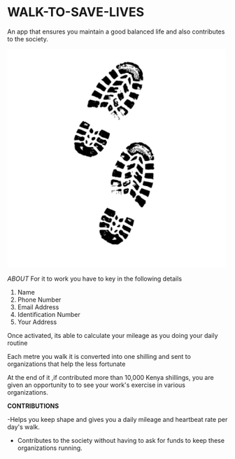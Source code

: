 # WALK-TO-SAVE-LIVES
An app that ensures you maintain a good balanced life and also contributes to the society.

![Walk](/ab.jpg)

_ABOUT_
For it to work you have to key in the following details

1. Name
2. Phone Number
3. Email Address
4. Identification Number
5. Your Address

Once activated, its able to calculate your mileage as you doing your daily routine

Each metre you walk it is converted into one shilling and sent to organizations that help the less fortunate

At the end of it ,if contributed more than 10,000 Kenya shillings, you are given an opportunity to to see your work's exercise in various organizations.

**CONTRIBUTIONS**

-Helps you keep shape and gives you a daily mileage and heartbeat rate per day's walk.

- Contributes to the society without having to ask for funds to keep these organizations running.
